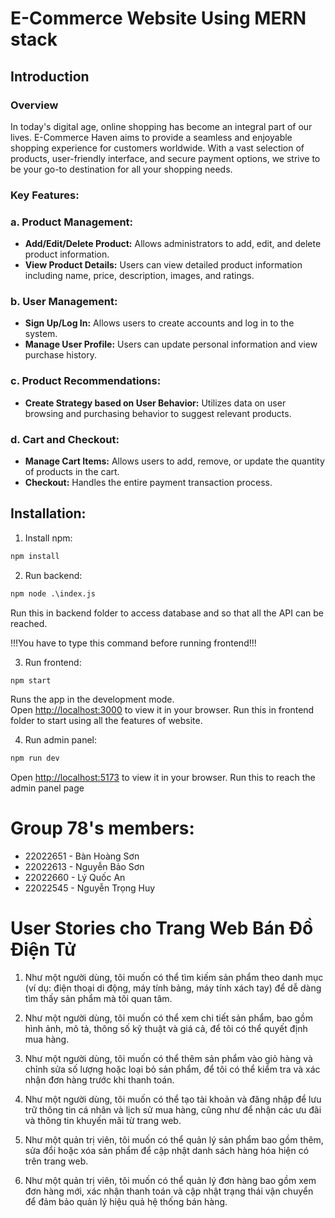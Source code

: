# E-Commerce Website Using MERN stack


## Introduction
### Overview
In today's digital age, online shopping has become an integral part of our lives. E-Commerce Haven aims to provide a seamless and enjoyable shopping experience for customers worldwide. With a vast selection of products, user-friendly interface, and secure payment options, we strive to be your go-to destination for all your shopping needs.
### Key Features:

### **a. Product Management:**

- **Add/Edit/Delete Product:** Allows administrators to add, edit, and delete product information.
- **View Product Details:** Users can view detailed product information including name, price, description, images, and ratings.

### **b. User Management:**

- **Sign Up/Log In:** Allows users to create accounts and log in to the system.
- **Manage User Profile:** Users can update personal information and view purchase history.

### **c. Product Recommendations:**

- **Create Strategy based on User Behavior:** Utilizes data on user browsing and purchasing behavior to suggest relevant products.

### **d. Cart and Checkout:**

- **Manage Cart Items:** Allows users to add, remove, or update the quantity of products in the cart.
- **Checkout:** Handles the entire payment transaction process.
## Installation:
1. Install npm:
```python 
npm install
```
2. Run backend:
```python 
npm node .\index.js
```
Run this in backend folder to access database and so that all the API can be reached.

 !!!You have to type this command before running frontend!!!

3. Run frontend:
```python 
npm start
```
Runs the app in the development mode.\
Open [http://localhost:3000](http://localhost:3000) to view it in your browser.
Run this in frontend folder to start using all the features of website.

4. Run admin panel:
```python 
npm run dev 
```
Open [http://localhost:5173](http://localhost:5173) to view it in your browser.
Run this to reach the admin panel page

# Group 78's members:
* 22022651 - Bàn Hoàng Sơn
* 22022613 - Nguyễn Bảo Sơn 
* 22022660 - Lý Quốc An
* 22022545 - Nguyễn Trọng Huy

# User Stories cho Trang Web Bán Đồ Điện Tử

1. Như một người dùng, tôi muốn có thể tìm kiếm sản phẩm theo danh mục (ví dụ: điện thoại di động, máy tính bảng, máy tính xách tay) để dễ dàng tìm thấy sản phẩm mà tôi quan tâm.

2. Như một người dùng, tôi muốn có thể xem chi tiết sản phẩm, bao gồm hình ảnh, mô tả, thông số kỹ thuật và giá cả, để tôi có thể quyết định mua hàng.

3. Như một người dùng, tôi muốn có thể thêm sản phẩm vào giỏ hàng và chỉnh sửa số lượng hoặc loại bỏ sản phẩm, để tôi có thể kiểm tra và xác nhận đơn hàng trước khi thanh toán.

4. Như một người dùng, tôi muốn có thể tạo tài khoản và đăng nhập để lưu trữ thông tin cá nhân và lịch sử mua hàng, cũng như để nhận các ưu đãi và thông tin khuyến mãi từ trang web.

5. Như một quản trị viên, tôi muốn có thể quản lý sản phẩm bao gồm thêm, sửa đổi hoặc xóa sản phẩm để cập nhật danh sách hàng hóa hiện có trên trang web.

6. Như một quản trị viên, tôi muốn có thể quản lý đơn hàng bao gồm xem đơn hàng mới, xác nhận thanh toán và cập nhật trạng thái vận chuyển để đảm bảo quản lý hiệu quả hệ thống bán hàng.